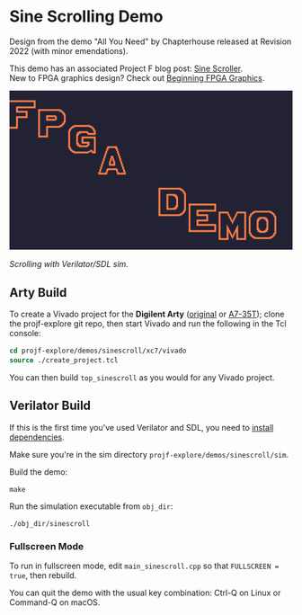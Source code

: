 # Sine Scrolling Demo

Design from the demo "All You Need" by Chapterhouse released at Revision 2022 (with minor emendations).

This demo has an associated Project F blog post: [Sine Scroller](https://projectf.io/posts/sinescroll/).  
New to FPGA graphics design? Check out [Beginning FPGA Graphics](https://projectf.io/posts/fpga-graphics/).

![](../../doc/img/sinescroll-sim.png?raw=true "")

_Scrolling with Verilator/SDL sim._

## Arty Build

To create a Vivado project for the **Digilent Arty** ([original](https://digilent.com/reference/programmable-logic/arty/reference-manual) or [A7-35T](https://reference.digilentinc.com/reference/programmable-logic/arty-a7/reference-manual)); clone the projf-explore git repo, then start Vivado and run the following in the Tcl console:

```tcl
cd projf-explore/demos/sinescroll/xc7/vivado
source ./create_project.tcl
```

You can then build `top_sinescroll` as you would for any Vivado project.

## Verilator Build

If this is the first time you've used Verilator and SDL, you need to [install dependencies](https://projectf.io/posts/verilog-sim-verilator-sdl/#installing-dependencies).

Make sure you're in the sim directory `projf-explore/demos/sinescroll/sim`.

Build the demo:

```shell
make
```

Run the simulation executable from `obj_dir`:

```shell
./obj_dir/sinescroll
```

### Fullscreen Mode

To run in fullscreen mode, edit `main_sinescroll.cpp` so that `FULLSCREEN = true`, then rebuild.

You can quit the demo with the usual key combination: Ctrl-Q on Linux or Command-Q on macOS.
